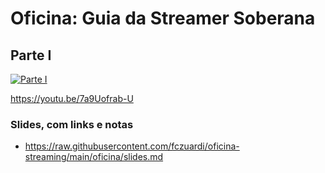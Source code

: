 # Oficina: Guia da Streamer Soberana

## Parte I

[![Parte I](http://img.youtube.com/vi/7a9Uofrab-U/0.jpg)](http://www.youtube.com/watch?v=7a9Uofrab-U "Guia da Streamer Soberana")

https://youtu.be/7a9Uofrab-U

### Slides, com links e notas

- https://raw.githubusercontent.com/fczuardi/oficina-streaming/main/oficina/slides.md
